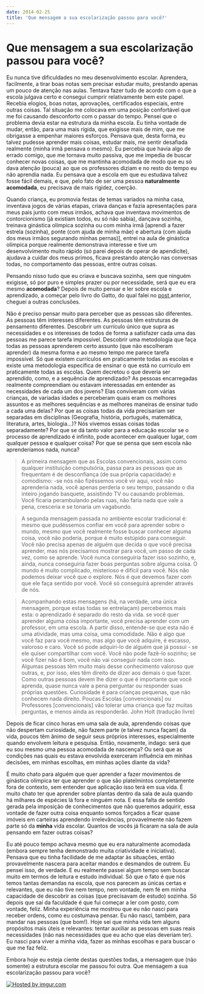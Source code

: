 ```yaml
---
date: 2014-02-25
title: 'Que mensagem a sua escolarização passou para você?'
---
```


# Que mensagem a sua escolarização passou para você?

Eu nunca tive dificuldades no meu desenvolvimento escolar. Aprendera, facilmente, a tirar boas notas sem precisar estudar muito, prestando apenas um pouco de atenção nas aulas. Tentava fazer tudo de acordo com o que a escola julgava certo e consegui cumprir relativamente bem este papel. Recebia elogios, boas notas, aprovações, certificados especiais, entre outras coisas. Tal situação me colocava em uma posição confortável que me foi causando desconforto com o passar do tempo. Pensei que o problema devia estar na estrutura da minha escola. Eu tinha vontade de mudar, então, para uma mais rígida, que exigisse mais de mim, que me obrigasse a empenhar maiores esforços. Pensava que, desta forma, eu talvez pudesse aprender mais coisas, estudar mais, me sentir desafiada realmente (minha irmã pensava o mesmo). Eu percebia que havia algo de errado comigo, que me tornava muito passiva, que me impedia de buscar conhecer novas coisas, que me mantinha acomodada de modo que eu só dava atenção (pouca) ao que os professores diziam e no resto do tempo eu não aprendia nada. Eu pensava que a escola em que eu estudava talvez fosse fácil demais, e que, pelo fato de ser uma pessoa <b>naturalmente acomodada</b>, eu precisava de mais rigidez, coerção.

Quando criança, eu promovia festas de temas variados na minha casa, inventava jogos de várias etapas, criava danças e fazia apresentações para meus pais junto com meus irmãos, achava que inventava movimentos de contorcionismo (já existiam todos, eu só não sabia), dançava sozinha, treinava ginástica olímpica sozinha ou com minha irmã [aprendi a fazer estrela (sozinha), ponte (com ajuda de minha mãe) e abertura (com ajuda dos meus irmãos segurando minhas pernas)], entrei na aula de ginástica olímpica porque realmente demonstrava interesse e tive um desenvolvimento muito rápido (só parei depois de operar de apendicite), ajudava a cuidar dos meus primos, ficava prestando atenção nas conversas todas, no comportamento das pessoas, entre outras coisas. 

Pensando nisso tudo que eu criava e buscava sozinha, sem que ninguém exigisse, só por puro e simples prazer ou por necessidade, será que eu era mesmo <b>acomodada</b>?
 Depois de muito pensar e ler sobre escola e aprendizado, a começar pelo livro do Gatto, do qual falei no <a href=http://pollyannas.github.io/26/respostas-para-minhas-indagacoes-john-taylor-gatto.html> post </a> anterior, cheguei a outras conclusões.

Não é preciso pensar muito para perceber que as pessoas são diferentes. As pessoas têm interesses diferentes. As pessoas têm estruturas de pensamento diferentes. Descobrir um currículo único que supra as necessidades e os interesses de todos de forma a satisfazer cada uma das pessoas me parece tarefa impossível. Descobrir uma metodologia que faça todas as pessoas aprenderem certo assunto (que não escolheram aprender) da mesma forma e ao mesmo tempo me parece tarefa impossível. Só que existem currículos em praticamente todas as escolas e existe uma metodologia específica de ensinar o que está no currículo em praticamente todas as escolas. Quem decretou o que deveria ser aprendido, como, e a sequência de aprendizado? As pessoas encarregadas realmente compreendiam ou estavam interessadas em entender as necessidades de cada um dos jovens? Elas conviveram com várias crianças, de variadas idades e perceberam quais eram os melhores assuntos e as melhores sequências e as melhores maneiras de ensinar tudo a cada uma delas? Por que as coisas todas da vida precisariam ser separadas em disciplinas (Geografia, história, português, matemática, literatura, artes, biologia...)? Nós vivemos essas coisas todas separadamente? Por que se dá tanto valor para a educação escolar se o processo de aprendizado é infinito, pode acontecer em qualquer lugar, com qualquer pessoa e qualquer coisa? Por que se pensa que sem escola não aprenderíamos nada, nunca? 

>A primeira mensagem que as Escolas convencionais, assim como qualquer instituição compulsória, passa para as pessoas que as frequentam é de desconfiança (de sua própria capacidade) e comodismo: -se nós não fizéssemos você vir aqui, você não aprenderia nada, você apenas perderia o seu tempo, passando o dia inteiro jogando basquete, assistindo TV ou causando problemas. Você ficaria perambulando pelas ruas, não faria nada que vale a pena, cresceria e se tonaria um vagabundo.

>A segunda mensagem passada no ambiente escolar tradicional é: mesmo que pudéssemos confiar em você para aprender sobre o mundo, mesmo que você realmente fosse buscar conhecer alguma coisa, você não poderia, porque é muito estúpido para conseguir. Você não precisa apenas de alguém que decida o que você precisa aprender, mas nós precisamos mostrar para você, um passo de cada vez, como se aprende. Você nunca conseguiria fazer isso sozinho, e, ainda, nunca conseguiria fazer boas perguntas sobre alguma coisa. O mundo é muito complicado, misterioso e difícil para você. Nós não podemos deixar você que o explore. Nós é que devemos fazer com que ele faça sentido por você. Você só conseguirá aprender através de nós. 

>Acompanhando estas mensagens (há, na verdade, uma única mensagem, porque estas todas se entrelaçam) percebemos mais esta: o aprendizado é separado do resto da vida. se você quer aprender alguma coisa importante, você precisa aprender com um professor, em uma escola. A partir disso, entende-se que esta não é uma atividade, mas uma coisa, uma comodidade. Não é algo que você faz para você mesmo, mas algo que você adquire, é escasso, valoroso e caro. Você só pode adquiri-lo de alguém que já possui - se ele quiser compartilhar com você. Você não pode fazê-lo sozinho; se você fizer não é bom, você não vai conseguir nada com isso. Algumas pessoas têm muito mais desse conhecimento valoroso que outras, e, por isso, eles têm direito de dizer aos demais o que fazer. Como outras pessoas devem lhe dizer o que é importante que você aprenda, quase nunca vale a pena perguntar ou responder suas próprias questões. Curiosidade é para crianças pequenas, que não conhecem nada direito. Poucas Escolas [convencionais] ou Professores [convencionais] vão tolerar uma criança que faz muitas perguntas, e menos ainda as responderão. 
John Holt (tradução livre)

Depois de ficar cinco horas em uma sala de aula, aprendendo coisas que não despertam curiosidade, não fazem parte (e talvez nunca façam) da vida, poucos têm ânimo de seguir seus próprios interesses, especialmente quando envolvem leitura e pesquisa. Então, novamente, indago: será que eu sou mesmo uma pessoa acomodada de nascença? Ou será que as condições nas quais eu estava envolvida exerceram influência em minhas decisões, em minhas escolhas, em minhas ações diante da vida? 

É muito chato para alguém que quer aprender a fazer movimentos de ginástica olímpica ter que aprender o que são platelmintos completamente fora de contexto, sem entender que aplicação isso terá em sua vida. É muito chato ter que aprender sobre plantas dentro da sala de aula quando há milhares de espécies lá fora e ninguém nota. E essa falta de sentido gerada pela imposição de conhecimentos que não queremos adquirir, essa vontade de fazer outra coisa enquanto somos forçados a ficar quase imóveis em carteiras aprendendo irrelevâncias, provavelmente não fazem parte só da <b>minha</b> vida escolar. Quantos de vocês já ficaram na sala de aula pensando em fazer outras coisas? 

Eu até pouco tempo achava mesmo que eu era naturalmente acomodada (embora sempre tenha demonstrado muita criatividade e iniciativa). Pensava que eu tinha facilidade de me adaptar às situações, então provavelmente nascera para aceitar mandos e desmandos de outrem. Eu pensei isso, de verdade. E eu realmente passei algum tempo sem buscar muito em termos de leitura e estudo individual. Só que o fato é que nós temos tantas demandas na escola, que nos parecem as únicas certas e relevantes, que eu não tive nem tempo, nem vontade, nem fé em minha capacidade de descobrir as coisas (que precisavam de estudo) sozinha. Só depois que saí da faculdade é que fui começar a ler com gosto, com vontade, feliz. Minha experiência me mostrou que eu não nasci para receber ordens, como eu costumava pensar. Eu não nasci, também, para mandar nas pessoas (que bom!). Hoje sei que minha vida tem alguns propósitos mais úteis e relevantes: tentar auxiliar as pessoas em suas reais necessidades (não nas necessidades que eu acho que elas deveriam ter). Eu nasci para viver a minha vida, fazer as minhas escolhas e para buscar o que me faz feliz.

Embora hoje eu esteja ciente destas questões todas, a mensagem que (não somente) a estrutura escolar me passou foi outra. Que mensagem a sua escolarização passou para você?

<a href="http://imgur.com/Iqa0jM6"><img src="http://i.imgur.com/Iqa0jM6l.jpg?1" title="Hosted by imgur.com"/></a>